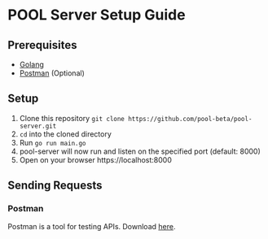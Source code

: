 # POOL Server Setup Guide

## Prerequisites
- [Golang](https://golang.org/)
- [Postman](https://www.postman.com/) (Optional)

## Setup
1. Clone this repository
`git clone https://github.com/pool-beta/pool-server.git`
2. `cd` into the cloned directory
3. Run `go run main.go`
4. pool-server will now run and listen on the specified port (default: 8000)
5. Open on your browser https://localhost:8000

## Sending Requests
### Postman
Postman is a tool for testing APIs. Download [here](https://www.postman.com/).
